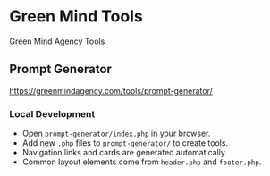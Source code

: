 # Green Mind Tools
Green Mind Agency Tools

## Prompt Generator
https://greenmindagency.com/tools/prompt-generator/

### Local Development
- Open `prompt-generator/index.php` in your browser.
- Add new `.php` files to `prompt-generator/` to create tools.
- Navigation links and cards are generated automatically.
- Common layout elements come from `header.php` and `footer.php`.
